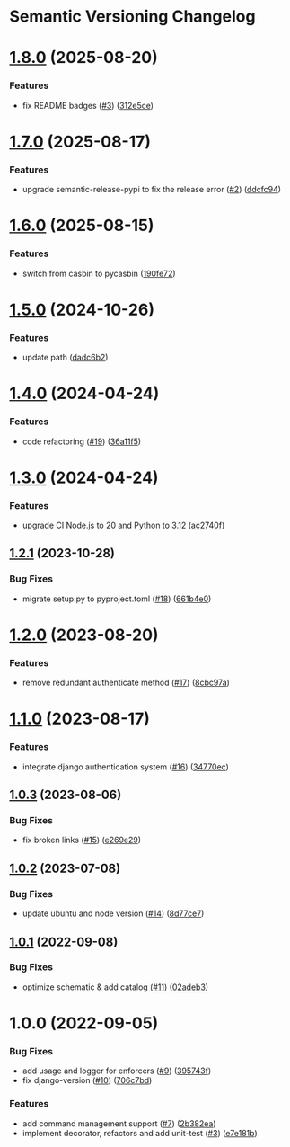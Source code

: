 # Semantic Versioning Changelog

# [1.8.0](https://github.com/officialpycasbin/django-casbin-auth/compare/v1.7.0...v1.8.0) (2025-08-20)


### Features

* fix README badges ([#3](https://github.com/officialpycasbin/django-casbin-auth/issues/3)) ([312e5ce](https://github.com/officialpycasbin/django-casbin-auth/commit/312e5ced9884806a8b0ba45fee8b1690a79c2597))

# [1.7.0](https://github.com/officialpycasbin/django-casbin-auth/compare/v1.6.0...v1.7.0) (2025-08-17)


### Features

* upgrade semantic-release-pypi to fix the release error ([#2](https://github.com/officialpycasbin/django-casbin-auth/issues/2)) ([ddcfc94](https://github.com/officialpycasbin/django-casbin-auth/commit/ddcfc94568a5d14daa9a1df01543dc9e06d86462))

# [1.6.0](https://github.com/officialpycasbin/django-casbin-auth/compare/v1.5.0...v1.6.0) (2025-08-15)


### Features

* switch from casbin to pycasbin ([190fe72](https://github.com/officialpycasbin/django-casbin-auth/commit/190fe72e20dfde6f8b4fdc24dbbbc4739f41e752))

# [1.5.0](https://github.com/officialpycasbin/django-casbin-auth/compare/v1.4.0...v1.5.0) (2024-10-26)


### Features

* update path ([dadc6b2](https://github.com/officialpycasbin/django-casbin-auth/commit/dadc6b2b4613cd8300e42806d3efdb7a4ea45330))

# [1.4.0](https://github.com/officialpycasbin/django-casbin-auth/compare/v1.3.0...v1.4.0) (2024-04-24)


### Features

* code refactoring ([#19](https://github.com/officialpycasbin/django-casbin-auth/issues/19)) ([36a11f5](https://github.com/officialpycasbin/django-casbin-auth/commit/36a11f586f8723a69c3272162a698fd46f4c1e8d))

# [1.3.0](https://github.com/officialpycasbin/django-casbin-auth/compare/v1.2.1...v1.3.0) (2024-04-24)


### Features

* upgrade CI Node.js to 20 and Python to 3.12 ([ac2740f](https://github.com/officialpycasbin/django-casbin-auth/commit/ac2740f73690744d1ff22360b2e065a95d1322ef))

## [1.2.1](https://github.com/officialpycasbin/django-casbin-auth/compare/v1.2.0...v1.2.1) (2023-10-28)


### Bug Fixes

* migrate setup.py to pyproject.toml ([#18](https://github.com/officialpycasbin/django-casbin-auth/issues/18)) ([661b4e0](https://github.com/officialpycasbin/django-casbin-auth/commit/661b4e0bef49247e8b447a33978e8c1439119b5c))

# [1.2.0](https://github.com/officialpycasbin/django-casbin-auth/compare/v1.1.0...v1.2.0) (2023-08-20)


### Features

* remove redundant authenticate method ([#17](https://github.com/officialpycasbin/django-casbin-auth/issues/17)) ([8cbc97a](https://github.com/officialpycasbin/django-casbin-auth/commit/8cbc97aba4893e95c312f428bb4ed7f1579f21db))

# [1.1.0](https://github.com/officialpycasbin/django-casbin-auth/compare/v1.0.3...v1.1.0) (2023-08-17)


### Features

* integrate django authentication system ([#16](https://github.com/officialpycasbin/django-casbin-auth/issues/16)) ([34770ec](https://github.com/officialpycasbin/django-casbin-auth/commit/34770ecd5e11f7a05c78b60d234e6975abfe4f4e))

## [1.0.3](https://github.com/officialpycasbin/django-casbin-auth/compare/v1.0.2...v1.0.3) (2023-08-06)


### Bug Fixes

* fix broken links ([#15](https://github.com/officialpycasbin/django-casbin-auth/issues/15)) ([e269e29](https://github.com/officialpycasbin/django-casbin-auth/commit/e269e2989348b586e5cf1d63bda0cf2e6ca1e205))

## [1.0.2](https://github.com/officialpycasbin/django-casbin-auth/compare/v1.0.1...v1.0.2) (2023-07-08)


### Bug Fixes

* update ubuntu and node version ([#14](https://github.com/officialpycasbin/django-casbin-auth/issues/14)) ([8d77ce7](https://github.com/officialpycasbin/django-casbin-auth/commit/8d77ce740a03cbf3e25d0f82e4a894e983c04bb0))

## [1.0.1](https://github.com/officialpycasbin/django-casbin-auth/compare/v1.0.0...v1.0.1) (2022-09-08)


### Bug Fixes

* optimize schematic & add catalog ([#11](https://github.com/officialpycasbin/django-casbin-auth/issues/11)) ([02adeb3](https://github.com/officialpycasbin/django-casbin-auth/commit/02adeb3388c75b699db9dc1bc42eda1ed5d0679e))

# 1.0.0 (2022-09-05)


### Bug Fixes

* add usage and logger for enforcers ([#9](https://github.com/officialpycasbin/django-casbin-auth/issues/9)) ([395743f](https://github.com/officialpycasbin/django-casbin-auth/commit/395743fd504ebd44c536d6661abde80531300071))
* fix django-version ([#10](https://github.com/officialpycasbin/django-casbin-auth/issues/10)) ([706c7bd](https://github.com/officialpycasbin/django-casbin-auth/commit/706c7bd1626c7ce5bcc0ab1cb58c08d20ed30f8a))


### Features

* add command management support ([#7](https://github.com/officialpycasbin/django-casbin-auth/issues/7)) ([2b382ea](https://github.com/officialpycasbin/django-casbin-auth/commit/2b382ea150b7eed3daaa6ea801fc5f71f66ef770))
* implement decorator, refactors and add unit-test ([#3](https://github.com/officialpycasbin/django-casbin-auth/issues/3)) ([e7e181b](https://github.com/officialpycasbin/django-casbin-auth/commit/e7e181b88ff1dd13f142715a4bed34686c5a4e8f))
